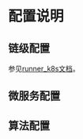 # 配置说明

## 链级配置
参见[runner_k8s文档](https://github.com/cita-cloud/runner_k8s/blob/master/README.md)。
## 微服务配置

## 算法配置
